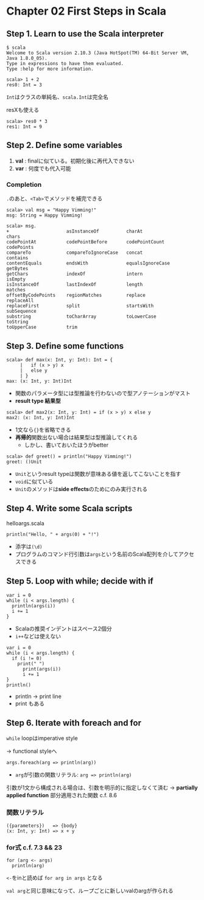 Chapter 02 First Steps in Scala
===============================

Step 1. Learn to use the Scala interpreter
------------------------------------------
```
$ scala
Welcome to Scala version 2.10.3 (Java HotSpot(TM) 64-Bit Server VM, Java 1.8.0_05).
Type in expressions to have them evaluated.
Type :help for more information.

scala> 1 + 2
res0: Int = 3
```

`Int`はクラスの単純名、`scala.Int`は完全名


resXも使える
```
scala> res0 * 3
res1: Int = 9
```

Step 2. Define some variables
-----------------------------
1. **val** : finalに似ている。初期化後に再代入できない
2. **var** : 何度でも代入可能

### Completion
`.`のあと、`<Tab>`でメソッドを補完できる

```
scala> val msg = "Happy Vimming!"
msg: String = Happy Vimming!

scala> msg.
+                     asInstanceOf          charAt                chars
codePointAt           codePointBefore       codePointCount        codePoints
compareTo             compareToIgnoreCase   concat                contains
contentEquals         endsWith              equalsIgnoreCase      getBytes
getChars              indexOf               intern                isEmpty
isInstanceOf          lastIndexOf           length                matches
offsetByCodePoints    regionMatches         replace               replaceAll
replaceFirst          split                 startsWith            subSequence
substring             toCharArray           toLowerCase           toString
toUpperCase           trim
```
Step 3. Define some functions
-----------------------------
```
scala> def max(x: Int, y: Int): Int = {
     |   if (x > y) x
     |   else y
     | }
max: (x: Int, y: Int)Int
```

- 関数のパラメータ型には型推論を行わないので型アノテーションがマスト
- **result type 結果型**

```
scala> def max2(x: Int, y: Int) = if (x > y) x else y
max2: (x: Int, y: Int)Int
```

- 1文なら`{}`を省略できる
- **再帰的**関数出ない場合は結果型は型推論してくれる
  - しかし、書いておいたほうがbetter

```
scala> def greet() = println("Happy Vimming!")
greet: ()Unit
```

- `Unit`というresult typeは関数が意味ある値を返してこないことを指す
- `void`に似ている
- `Unit`のメソッドは**side effects**のためにのみ実行される


Step 4. Write some Scala scripts
--------------------------------

helloargs.scala

```
println("Hello, " + args(0) + "!")
```

- 添字は`(\d)`
- プログラムのコマンド行引数は`args`という名前のScala配列を介してアクセスできる

Step 5. Loop with while; decide with if
---------------------------------------
```
var i = 0
while (i < args.length) {
  println(args(i))
  i += 1
}
```

- Scalaの推奨インデントはスペース2個分
- `i++`などは使えない

```
var i = 0
while (i < args.length) {
  if (i != 0)
    print(" ")
      print(args(i))
      i += 1
}
println()
```

- println -> print line
- print もある

Step 6. Iterate with foreach and for
------------------------------------

`while` loopはimperative style

-> functional styleへ

```
args.foreach(arg => println(arg))
```

- `arg`が引数の関数リテラル: `arg => println(arg)`

引数が1文から構成される場合は、引数を明示的に指定しなくて済む -> **partially applied function** 部分適用された関数 c.f. 8.6

### 関数リテラル
```
({parameters})   => {body}
(x: Int, y: Int) => x + y
```

### for式 c.f. 7.3 && 23

```
for (arg <- args)
  println(arg)
```

`<-`をinと読めば `for arg in args` となる

`val arg`と同じ意味になって、ループごとに新しいvalのargが作られる
